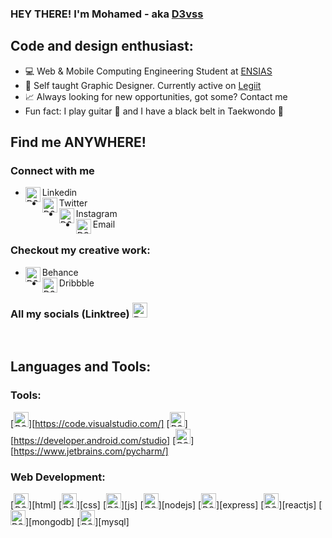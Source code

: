 ### HEY THERE! I'm Mohamed - aka [D3vss][D3vss] 

## Code and design enthusiast:
- 💻 Web & Mobile Computing Engineering Student at [ENSIAS](http://ensias.um5.ac.ma/)
- 🎨 Self taught Graphic Designer. Currently active on [Legiit](https://legiit.com/Designit)
- 📈 Always looking for new opportunities, got some? Contact me
- Fun fact: I play guitar 🎸 and I have a black belt in Taekwondo 🥋

## Find me ANYWHERE!

### Connect with me
- [<img align="left" alt="D3vss | LinkedIn" width="24px" src="https://img.icons8.com/fluency/50/000000/linkedin.png" />][linkedin] Linkedin
- [<img align="left" alt="D3vss | Twitter" width="24px" src="https://img.icons8.com/color/48/000000/twitter-squared.png"/>][twitter] Twitter
- [<img align="left" alt="D3vss | Instagram" width="24px" src="https://img.icons8.com/fluency/48/000000/instagram-new.png"/> ][instagram] Instagram
- [<img align="left" alt="D3vss | Dribbble" width="24px" src="https://img.icons8.com/color/48/000000/new-post.png"/>][email] Email 

### Checkout my creative work:

- [<img align="left" alt="D3vss | Behance" width="24px" src="https://img.icons8.com/color/48/000000/behance.png"/>][behance] Behance
- [<img align="left" alt="D3vss | Dribbble" width="24px" src="https://img.icons8.com/color/48/000000/dribbble.png"/>][dribbble] Dribbble


### All my socials (Linktree) [<img aligh="left" alt="D3vss | Linktree" width="24px" src="https://img.icons8.com/color/48/000000/linktree.png"/> ][linktree]

<br />

## Languages and Tools:

### Tools:
[<img aligh="left" alt="D3vss | VScode" width="24px"  src="https://img.icons8.com/color/48/000000/visual-studio-code-2019.png"/>][https://code.visualstudio.com/]
[<img aligh="left" alt="D3vss | Android Studio" width="24px" src="https://img.icons8.com/color/48/000000/android-studio--v3.png"/>][https://developer.android.com/studio]
[<img aligh="left" alt="D3vss | Pycharm" width="24px"  src="https://img.icons8.com/color/48/000000/pycharm.png"/>][https://www.jetbrains.com/pycharm/]

### Web Development:

[<img aligh="left" alt="D3vss | VScode" width="24px"  src="https://img.icons8.com/color/48/000000/html-5--v1.png"/>][html]
[<img aligh="left" alt="D3vss | VScode" width="24px"  src="https://img.icons8.com/color/48/000000/css3.png"/>][css]
[<img aligh="left" alt="D3vss | VScode" width="24px"  src="https://img.icons8.com/color/48/000000/javascript--v1.png"/>][js]
[<img aligh="left" alt="D3vss | VScode" width="24px"  src="https://img.icons8.com/color/48/000000/nodejs.png"/>][nodejs]
[<img aligh="left" alt="D3vss | VScode" width="24px"  src="https://camo.githubusercontent.com/0566752248b4b31b2c4bdc583404e41066bd0b6726f310b73e1140deefcc31ac/68747470733a2f2f692e636c6f756475702e636f6d2f7a6659366c4c376546612d3330303078333030302e706e67"/>][express]
[<img aligh="left" alt="D3vss | VScode" width="24px"  src="https://img.icons8.com/color/48/000000/react-native.png"/>][reactjs]
[<img aligh="left" alt="D3vss | VScode" width="24px"  src="https://img.icons8.com/color/48/000000/mongodb.png"/>][mongodb]
[<img aligh="left" alt="D3vss | VScode" width="24px"  src="https://img.icons8.com/color/48/000000/mysql-logo.png"/>][mysql]

###



[linktree]: https://linktr.ee/oudounmohamed
[linkedin]: https://www.linkedin.com/in/oudoun-mohamed/
[D3vss]: https://github.com/D3vss
[twitter]: https://twitter.com/mohamedoudoun
[instagram]: https://www.instagram.com/_designit12_/
[behance]: https://www.behance.net/designit_
[dribbble]:https://dribbble.com/_designit
[email]: mohamed_oudoun@um5.ac.ma

